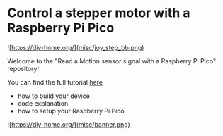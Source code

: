 # Control a stepper motor with a Raspberry Pi Pico

![https://diy-home.org/](misc/joy_step_bb.png)

Welcome to the "Read a Motion sensor signal with a Raspberry Pi Pico" 
repository!

You can find the full tutorial [here](https://diy-home.org/2023/02/13/control-a-stepper-motor-with-a-raspberry-pi-pico/)
- how to build your device
- code explanation
- how to setup your Raspberry Pi Pico

![https://diy-home.org/](misc/banner.png)
